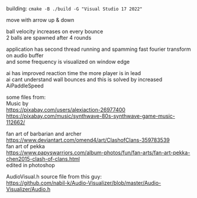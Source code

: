 building: `cmake -B ./build -G "Visual Studio 17 2022"`  

move with arrow up & down  

ball velocity increases on every bounce  
2 balls are spawned after 4 rounds  

application has second thread running and spamming fast fourier transform on audio buffer  
and some frequency is visualized on window edge  

ai has improved reaction time the more player is in lead  
ai cant understand wall bounces and this is solved by increased AiPaddleSpeed  

some files from:  
Music by  
	https://pixabay.com/users/alexiaction-26977400  
	https://pixabay.com/music/synthwave-80s-synthwave-game-music-112662/  

fan art of barbarian and archer  
	https://www.deviantart.com/omend4/art/ClashofClans-359783539  
fan art of pekka  
	https://www.papyswarriors.com/album-photos/fun/fan-arts/fan-art-pekka-chen2015-clash-of-clans.html  
edited in photoshop  

AudioVisual.h source file from this guy:  
https://github.com/nabil-k/Audio-Visualizer/blob/master/Audio-Visualizer/Audio.h  
